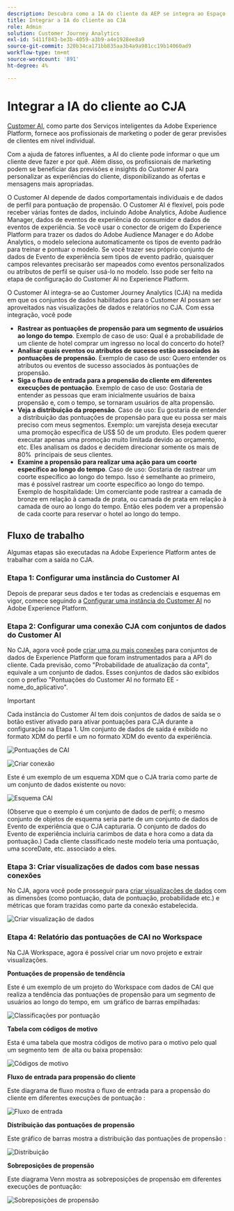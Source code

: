 ```yaml
---
description: Descubra como a IA do cliente da AEP se integra ao Espaço de trabalho no CJA.
title: Integrar a IA do cliente ao CJA
role: Admin
solution: Customer Journey Analytics
exl-id: 5411f843-be3b-4059-a3b9-a4e1928ee8a9
source-git-commit: 320b34ca171bb835aa3b4a9a981cc19b14060ad9
workflow-type: tm+mt
source-wordcount: '891'
ht-degree: 4%

---
```


# Integrar a IA do cliente ao CJA

[Customer AI](https://experienceleague.adobe.com/docs/experience-platform/intelligent-services/customer-ai/overview.html?lang=en), como parte dos Serviços inteligentes da Adobe Experience Platform, fornece aos profissionais de marketing o poder de gerar previsões de clientes em nível individual.

Com a ajuda de fatores influentes, a AI do cliente pode informar o que um cliente deve fazer e por quê. Além disso, os profissionais de marketing podem se beneficiar das previsões e insights do Customer AI para personalizar as experiências do cliente, disponibilizando as ofertas e mensagens mais apropriadas.

O Customer AI depende de dados comportamentais individuais e de dados de perfil para pontuação de propensão. O Customer AI é flexível, pois pode receber várias fontes de dados, incluindo Adobe Analytics, Adobe Audience Manager, dados de eventos de experiência do consumidor e dados de eventos de experiência. Se você usar o conector de origem do Experience Platform para trazer os dados do Adobe Audience Manager e do Adobe Analytics, o modelo seleciona automaticamente os tipos de evento padrão para treinar e pontuar o modelo. Se você trazer seu próprio conjunto de dados de Evento de experiência sem tipos de evento padrão, quaisquer campos relevantes precisarão ser mapeados como eventos personalizados ou atributos de perfil se quiser usá-lo no modelo. Isso pode ser feito na etapa de configuração do Customer AI no Experience Platform. &#x200B;

O Customer AI integra-se ao Customer Journey Analytics (CJA) na medida em que os conjuntos de dados habilitados para o Customer AI possam ser aproveitados nas visualizações de dados e relatórios no CJA. Com essa integração, você pode

* **Rastrear as pontuações de propensão para um segmento de usuários ao longo do tempo**. Exemplo de caso de uso: Qual é a probabilidade de um cliente de hotel comprar um ingresso no local do concerto do hotel?
* **Analisar quais eventos ou atributos de sucesso estão associados às pontuações de propensão**. &#x200B;Exemplo de caso de uso: Quero entender os atributos ou eventos de sucesso associados às pontuações de propensão.
* **Siga o fluxo de entrada para a propensão do cliente em diferentes execuções de pontuação**. Exemplo de caso de uso: Gostaria de entender as pessoas que eram inicialmente usuários de baixa propensão e, com o tempo, se tornaram usuários de alta propensão. &#x200B;
* **Veja a distribuição da propensão**. Caso de uso: Eu gostaria de entender a distribuição das pontuações de propensão para que eu possa ser mais preciso com meus segmentos. &#x200B;Exemplo: um varejista deseja executar uma promoção específica de US$ 50 de um produto. Eles podem querer executar apenas uma promoção muito limitada devido ao orçamento, etc. Eles analisam os dados e decidem direcionar somente os mais de 80% &#x200B; principais de seus clientes.
* **Examine a propensão para realizar uma ação para um coorte específico ao longo do tempo**. Caso de uso: Gostaria de rastrear um coorte específico ao longo do tempo. Isso é semelhante ao primeiro, mas é possível rastrear um coorte específico ao longo do tempo. &#x200B; Exemplo de hospitalidade: Um comerciante pode rastrear a camada de bronze em relação à camada de prata, ou camada de prata em relação à camada de ouro ao longo do tempo. Então eles podem ver a propensão de cada coorte para reservar o hotel ao longo do tempo. &#x200B;

## Fluxo de trabalho

Algumas etapas são executadas na Adobe Experience Platform antes de trabalhar com a saída no CJA.

### Etapa 1: Configurar uma instância do Customer AI

Depois de preparar seus dados e ter todas as credenciais e esquemas em vigor, comece seguindo a [Configurar uma instância do Customer AI](https://experienceleague.adobe.com/docs/experience-platform/intelligent-services/customer-ai/user-guide/configure.html?lang=en) no Adobe Experience Platform.

### Etapa 2: Configurar uma conexão CJA com conjuntos de dados do Customer AI

No CJA, agora você pode [criar uma ou mais conexões](/help/connections/create-connection.md) para conjuntos de dados de Experience Platform que foram instrumentados para a API do cliente. Cada previsão, como &quot;Probabilidade de atualização da conta&quot;, equivale a um conjunto de dados. Esses conjuntos de dados são exibidos com o prefixo &quot;Pontuações do Customer AI no formato EE - nome_do_aplicativo&quot;.

>[!IMPORTANT]
>
>Cada instância do Customer AI tem dois conjuntos de dados de saída se o botão estiver ativado para ativar pontuações para CJA durante a configuração na Etapa 1. Um conjunto de dados de saída é exibido no formato XDM do perfil e um no formato XDM do evento da experiência.

![Pontuações de CAI](assets/cai-scores.png)

![Criar conexão](assets/create-conn.png)

Este é um exemplo de um esquema XDM que o CJA traria como parte de um conjunto de dados existente ou novo:

![Esquema CAI](assets/cai-schema.png)

(Observe que o exemplo é um conjunto de dados de perfil; o mesmo conjunto de objetos de esquema seria parte de um conjunto de dados de Evento de experiência que o CJA capturaria. O conjunto de dados do Evento de experiência incluiria carimbos de data e hora como a data da pontuação.) Cada cliente classificado neste modelo teria uma pontuação, uma scoreDate, etc. associado a eles.

### Etapa 3: Criar visualizações de dados com base nessas conexões

No CJA, agora você pode prosseguir para [criar visualizações de dados](/help/data-views/create-dataview.md) com as dimensões (como pontuação, data de pontuação, probabilidade etc.) e métricas que foram trazidas como parte da conexão estabelecida.

![Criar visualização de dados](assets/create-dataview.png)

### Etapa 4: Relatório das pontuações de CAI no Workspace

Na CJA Workspace, agora é possível criar um novo projeto e extrair visualizações.

**Pontuações de propensão de tendência**

Este é um exemplo de um projeto do Workspace com dados de CAI que realiza a tendência das pontuações de propensão para um segmento de usuários ao longo do tempo, em &#x200B; um gráfico de barras empilhadas:

![Classificações por pontuação](assets/workspace-scores.png)

**Tabela com códigos de motivo**

Esta é uma tabela que mostra códigos de motivo para o motivo pelo qual um segmento tem &#x200B; de alta ou baixa propensão:

![Códigos de motivo](assets/reason-codes.png)

**Fluxo de entrada para propensão do cliente**

Este diagrama de fluxo mostra o fluxo de entrada para a propensão do cliente em diferentes execuções de pontuação &#x200B;:

![Fluxo de entrada](assets/flow.png)

**Distribuição das pontuações de propensão**

Este gráfico de barras mostra a distribuição das pontuações de propensão &#x200B;:

![Distribuição](assets/distribution.png)

**Sobreposições de propensão**

Este diagrama Venn mostra as sobreposições de propensão em diferentes execuções de pontuação:

![Sobreposições de propensão](assets/venn.png)
